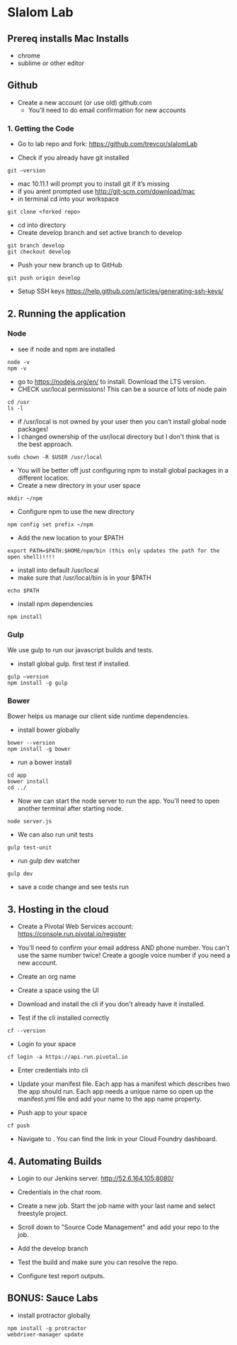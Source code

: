 # Slalom Lab


## Prereq installs Mac Installs

* chrome
* sublime or other editor

## Github

* Create a new account (or use old) github.com
  * You'll need to do email confirmation for new accounts

### 1. Getting the Code

* Go to lab repo and fork: https://github.com/trevcor/slalomLab

* Check if you already have git installed

```
git —version
```

* mac 10.11.1 will prompt you to install git if it’s missing
* if you arent prompted use http://git-scm.com/download/mac
* in terminal cd into your workspace

```
git clone <forked repo>
````

* cd into directory
* Create develop branch and set active branch to develop
	
```
git branch develop
git checkout develop
```

* Push your new branch up to GitHub

```
git push origin develop
```

* Setup SSH keys https://help.github.com/articles/generating-ssh-keys/



## 2. Running the application

### Node

* see if node and npm are installed

```
node -v
npm -v
```

* go to https://nodejs.org/en/ to install.  Download the LTS version.
* CHECK usr/local permissions!  This can be a source of lots of node pain

```
cd /usr
ls -l
```
* if /usr/local is not owned by your user then you can’t install global node packages!
 * I changed ownership of the usr/local directory but I don't think that is the best approach.

```
sudo chown -R $USER /usr/local
```

* You will be better off just configuring npm to install global packages in a different location.
* Create a new directory in your user space

```
mkdir ~/npm
```
* Configure npm to use the new directory

```
npm config set prefix ~/npm
```

* Add the new location to your $PATH

```
export PATH=$PATH:$HOME/npm/bin (this only updates the path for the open shell)!!!!
```


* install into default /usr/local
* make sure that /usr/local/bin is in your $PATH

```
echo $PATH
```
      
* install npm dependencies

```
npm install
```

### Gulp

We use gulp to run our javascript builds and tests.

* install global gulp.  first test if installed.

```
gulp —version
npm install -g gulp
```

### Bower

Bower helps us manage our client side runtime dependencies.

* install bower globally

```
bower --version
npm install -g bower
```

* run a bower install

```
cd app
bower install
cd ../
```

* Now we can start the node server to run the app.  You'll need to open another terminal after starting node.

```
node server.js
```

* We can also run unit tests

```
gulp test-unit
```

* run gulp dev watcher

```
gulp dev
```

* save a code change and see tests run

## 3.  Hosting in the cloud

* Create a Pivotal Web Services account: https://console.run.pivotal.io/register
* You'll need to confirm your email address AND phone number.  You can't use the same number twice!  Create a google voice number if you need a new account.

* Create an org name

* Create a space using the UI

* Download and install the cli if you don't already have it installed.

*  Test if the cli installed correctly

```
cf --version
```

* Login to your space

```
cf login -a https://api.run.pivotal.io
```
 
* Enter credentials into cli

* Update your manifest file.  Each app has a manifest which describes hwo the app should run.  Each app needs a unique name so open up the manifest.yml file and add your name to the app name property.

* Push app to your space

```
cf push
```

* Navigate to <your-org-name>.  You can find the link in your Cloud Foundry dashboard.


## 4. Automating Builds

* Login to our Jenkins server.  http://52.6.164.105:8080/

* Credentials in the chat room.

* Create a new job.  Start the job name with your last name and select freestyle project.

* Scroll down to "Source Code Management" and add your repo to the job.

* Add the develop branch

* Test the build and make sure you can resolve the repo.



* Configure test report outputs.






















## BONUS:  Sauce Labs

* install protractor globally

```
npm install -g protractor
webdriver-manager update
```


